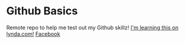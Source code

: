 Github Basics
===============

Remote repo to help me test out my Github skillz!
[I'm learning this on lynda.com!](http://www.lynda.com)
[Facebook](https://facebook.com)
